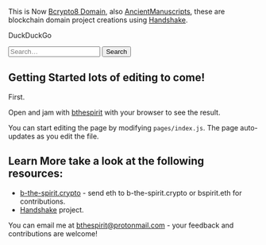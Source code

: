 This is Now [Bcrypto8 Domain](https://bcrypto8.vercel.app/), also [AncientManuscripts](https://my-ancientmanuscripts.vercel.app), these are blockchain domain project creations using [Handshake](https://handshake.org).

DuckDuckGo
<form method="get" id="ddgSearch" action="https://duckduckgo.com/">
    <input type="hidden" name="sites" value=""/>
    <input type="hidden" name="k7" value="#ffffff"/>
    <input type="hidden" name="k8" value="#222222"/>
    <input type="hidden" name="k9" value="#00278e"/>
    <input type="hidden" name="kx" value="#20692b"/>
    <input type="hidden" name="kj" value="#fafafa"/>
    <input type="hidden" name="kt" value="p"/>
    <input type="text" name="q" placeholder="Search…" aria-label="Search  on DuckDuckGo"/>
    <button type="submit">Search</button>
</form>

## Getting Started lots of editing to come!

First.

Open and jam with [bthespirit](https://bthespirit.bandcamp.com/) with your browser to see the result.

You can start editing the page by modifying `pages/index.js`. The page auto-updates as you edit the file.

## Learn More take a look at the following resources:

- [b-the-spirit.crypto](https://gateway.pinata.cloud/ipfs/QmYpk2DdjnShgeBZUTJKnEgaEj7p1EciWikjP3Kb2Bh3yC/) - send eth to b-the-spirit.crypto or bspirit.eth for contributions.
- [Handshake](https://handshake.org) project.

You can email me at [bthespirit@protonmail.com](https://protonmail.com) - your feedback and contributions are welcome!

